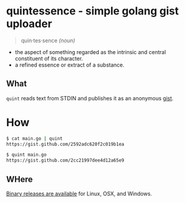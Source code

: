 # quintessence - simple golang gist uploader

> quin·tes·sence  _(noun)_
- the aspect of something regarded as the intrinsic and central constituent of its character.
- a refined essence or extract of a substance.

## What

`quint` reads text from STDIN and publishes it as an anonymous [gist](https://gist.github.com/).

# How
```sh
$ cat main.go | quint
https://gist.github.com/2592adc620f2c019b1ea

$ quint main.go 
https://gist.github.com/2cc21997dee4d12a65e9
```

## WHere

[Binary releases are available](https://github.com/dpritchett/quintessence/releases) for Linux, OSX, and Windows.
